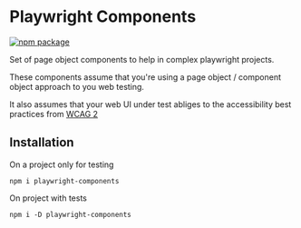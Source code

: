 # Playwright Components

[![npm package](https://upload.wikimedia.org/wikipedia/commons/thumb/d/db/Npm-logo.svg/320px-Npm-logo.svg.png)](https://www.npmjs.com/package/playwright-components)

Set of page object components to help in complex playwright projects.

These components assume that you're using a page object / component object approach to you web testing.

It also assumes that your web UI under test abliges to the accessibility best practices from [WCAG 2](https://www.w3.org/WAI/standards-guidelines/wcag)

## Installation

On a project only for testing
```
npm i playwright-components
```

On project with tests
```
npm i -D playwright-components
```
